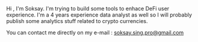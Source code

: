 Hi , I'm Soksay. I'm trying to build some tools to enhace DeFi user experience. I'm a 4 years experience data analyst as well so I will probably publish some analytics stuff related to crypto currencies. 

You can contact me directly on my e-mail : soksay.sing.pro@gmail.com
